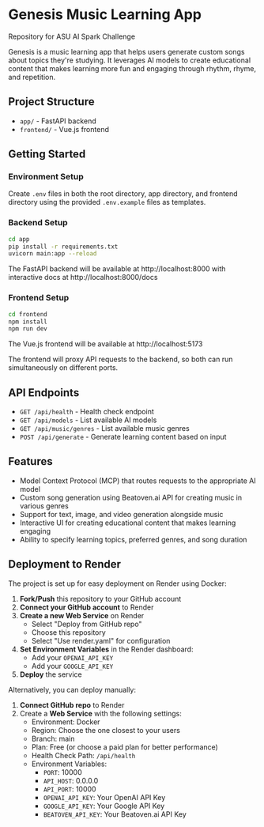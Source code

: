 # Genesis Music Learning App

Repository for ASU AI Spark Challenge

Genesis is a music learning app that helps users generate custom songs about topics they're studying. It leverages AI models to create educational content that makes learning more fun and engaging through rhythm, rhyme, and repetition.

## Project Structure

- `app/` - FastAPI backend
- `frontend/` - Vue.js frontend

## Getting Started

### Environment Setup

Create `.env` files in both the root directory, app directory, and frontend directory using the provided `.env.example` files as templates.

### Backend Setup

```bash
cd app
pip install -r requirements.txt
uvicorn main:app --reload
```

The FastAPI backend will be available at http://localhost:8000 with interactive docs at http://localhost:8000/docs

### Frontend Setup

```bash
cd frontend
npm install
npm run dev
```

The Vue.js frontend will be available at http://localhost:5173

The frontend will proxy API requests to the backend, so both can run simultaneously on different ports.

## API Endpoints

- `GET /api/health` - Health check endpoint
- `GET /api/models` - List available AI models
- `GET /api/music/genres` - List available music genres
- `POST /api/generate` - Generate learning content based on input

## Features

- Model Context Protocol (MCP) that routes requests to the appropriate AI model
- Custom song generation using Beatoven.ai API for creating music in various genres
- Support for text, image, and video generation alongside music
- Interactive UI for creating educational content that makes learning engaging
- Ability to specify learning topics, preferred genres, and song duration

## Deployment to Render

The project is set up for easy deployment on Render using Docker:

1. **Fork/Push** this repository to your GitHub account
2. **Connect your GitHub account** to Render
3. **Create a new Web Service** on Render
   - Select "Deploy from GitHub repo"
   - Choose this repository
   - Select "Use render.yaml" for configuration
4. **Set Environment Variables** in the Render dashboard:
   - Add your `OPENAI_API_KEY`
   - Add your `GOOGLE_API_KEY`
5. **Deploy** the service

Alternatively, you can deploy manually:

1. **Connect GitHub repo** to Render
2. Create a **Web Service** with the following settings:
   - Environment: Docker
   - Region: Choose the one closest to your users
   - Branch: main
   - Plan: Free (or choose a paid plan for better performance)
   - Health Check Path: `/api/health`
   - Environment Variables:
     - `PORT`: 10000
     - `API_HOST`: 0.0.0.0
     - `API_PORT`: 10000
     - `OPENAI_API_KEY`: Your OpenAI API Key
     - `GOOGLE_API_KEY`: Your Google API Key
     - `BEATOVEN_API_KEY`: Your Beatoven.ai API Key